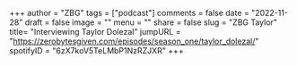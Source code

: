 
+++
author = "ZBG"
tags = ["podcast"]
comments = false
date = "2022-11-28"
draft = false
image = ""
menu = ""
share = false
slug = "ZBG Taylor"
title= "Interviewing Taylor Dolezal"
jumpURL = "https://zerobytesgiven.com/episodes/season_one/taylor_dolezal/"
spotifyID = "6zX7koV5TeLMbP1NzRZJXR"
+++